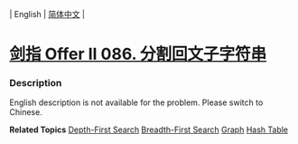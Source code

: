 | English | [简体中文](README.md) |

# [剑指 Offer II 086. 分割回文子字符串](https://leetcode-cn.com/problems/M99OJA)
 ### Description
<p>English description is not available for the problem. Please switch to Chinese.</p>

**Related Topics**  [Depth-First Search](https://leetcode-cn.com/tag/depth-first-search) [Breadth-First Search](https://leetcode-cn.com/tag/breadth-first-search) [Graph](https://leetcode-cn.com/tag/graph) [Hash Table](https://leetcode-cn.com/tag/hash-table) 